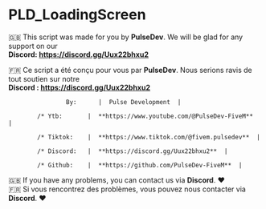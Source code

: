 # PLD_LoadingScreen

🇬🇧 This script was made for you by **PulseDev**. We will be glad for any support on our  
**Discord: https://discord.gg/Uux22bhxu2**  

🇫🇷 Ce script a été conçu pour vous par **PulseDev**. Nous serions ravis de tout soutien sur notre  
**Discord : https://discord.gg/Uux22bhxu2**  

                    By:      |  Pulse Development  | 

            /* Ytb:       |  **https://www.youtube.com/@PulseDev-FiveM**  |  

            /* Tiktok:    |  **https://www.tiktok.com/@fivem.pulsedev**  |  

            /* Discord:   |  **https://discord.gg/Uux22bhxu2**  |  

            /* Github:    |  **https://github.com/PulseDev-FiveM**  |  


🇬🇧 If you have any problems, you can contact us via **Discord**. ❤️  
🇫🇷 Si vous rencontrez des problèmes, vous pouvez nous contacter via **Discord**. ❤️  
